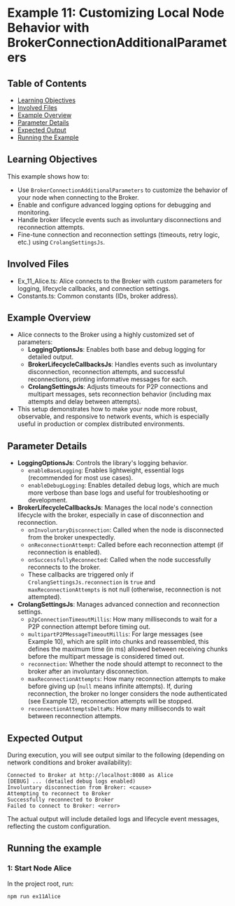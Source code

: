 # Example 11: Customizing Local Node Behavior with BrokerConnectionAdditionalParameters
## Table of Contents

- [Learning Objectives](#learning-objectives)
- [Involved Files](#involved-files)
- [Example Overview](#example-overview)
- [Parameter Details](#parameter-details)
- [Expected Output](#expected-output)
- [Running the Example](#running-the-example)

## Learning Objectives

This example shows how to:
- Use `BrokerConnectionAdditionalParameters` to customize the behavior of your node when connecting to the Broker.
- Enable and configure advanced logging options for debugging and monitoring.
- Handle broker lifecycle events such as involuntary disconnections and reconnection attempts.
- Fine-tune connection and reconnection settings (timeouts, retry logic, etc.) using `CrolangSettingsJs`.

## Involved Files

- Ex_11_Alice.ts: Alice connects to the Broker with custom parameters for logging, lifecycle callbacks, and connection settings.
- Constants.ts: Common constants (IDs, broker address).

## Example Overview

- Alice connects to the Broker using a highly customized set of parameters:
    - **LoggingOptionsJs**: Enables both base and debug logging for detailed output.
    - **BrokerLifecycleCallbacksJs**: Handles events such as involuntary disconnection, reconnection attempts, and successful reconnections, printing informative messages for each.
    - **CrolangSettingsJs**: Adjusts timeouts for P2P connections and multipart messages, sets reconnection behavior (including max attempts and delay between attempts).
- This setup demonstrates how to make your node more robust, observable, and responsive to network events, which is especially useful in production or complex distributed environments.

## Parameter Details

- **LoggingOptionsJs**: Controls the library's logging behavior.
    - `enableBaseLogging`: Enables lightweight, essential logs (recommended for most use cases).
    - `enableDebugLogging`: Enables detailed debug logs, which are much more verbose than base logs and useful for troubleshooting or development.
- **BrokerLifecycleCallbacksJs**: Manages the local node's connection lifecycle with the broker, especially in case of disconnection and reconnection.
    - `onInvoluntaryDisconnection`: Called when the node is disconnected from the broker unexpectedly.
    - `onReconnectionAttempt`: Called before each reconnection attempt (if reconnection is enabled).
    - `onSuccessfullyReconnected`: Called when the node successfully reconnects to the broker.
    - These callbacks are triggered only if `CrolangSettingsJs.reconnection` is `true` and `maxReconnectionAttempts` is not null (otherwise, reconnection is not attempted).
- **CrolangSettingsJs**: Manages advanced connection and reconnection settings.
    - `p2pConnectionTimeoutMillis`: How many milliseconds to wait for a P2P connection attempt before timing out.
    - `multipartP2PMessageTimeoutMillis`: For large messages (see Example 10), which are split into chunks and reassembled, this defines the maximum time (in ms) allowed between receiving chunks before the multipart message is considered timed out.
    - `reconnection`: Whether the node should attempt to reconnect to the broker after an involuntary disconnection.
    - `maxReconnectionAttempts`: How many reconnection attempts to make before giving up (`null` means infinite attempts). If, during reconnection, the broker no longer considers the node authenticated (see Example 12), reconnection attempts will be stopped.
    - `reconnectionAttemptsDeltaMs`: How many milliseconds to wait between reconnection attempts.

## Expected Output

During execution, you will see output similar to the following (depending on network conditions and broker availability):

```
Connected to Broker at http://localhost:8080 as Alice
[DEBUG] ... (detailed debug logs enabled)
Involuntary disconnection from Broker: <cause>
Attempting to reconnect to Broker
Successfully reconnected to Broker
Failed to connect to Broker: <error>
```

The actual output will include detailed logs and lifecycle event messages, reflecting the custom configuration.

## Running the example
### 1: Start Node Alice

In the project root, run:

```sh
npm run ex11Alice
```
